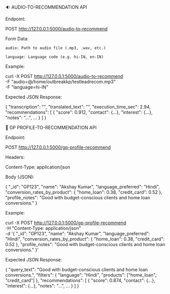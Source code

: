 🔉 AUDIO-TO-RECOMMENDATION API

Endpoint:

POST http://127.0.0.1:5000/audio-to-recommend

Form Data:

    audio: Path to audio file (.mp3, .wav, etc.)

    language: Language code (e.g. hi-IN, en-IN)

Example:

curl -X POST http://127.0.0.1:5000/audio-to-recommend \
  -F "audio=@/home/outbreakkp/testleadrecom.mp3" \
  -F "language=hi-IN"

Expected JSON Response:

{
  "transcription": "<Original transcript>",
  "translated_text": "<Translated English text>",
  "execution_time_sec": 2.94,
  "recommendations": [
    {
      "score": 0.912,
      "contact": {...},
      "interest": {...},
      "notes": "...",
      ...
    }
  ]
}

👤 GP PROFILE-TO-RECOMMENDATION API

Endpoint:

POST http://127.0.0.1:5000/gp-profile-recommend

Headers:

Content-Type: application/json

Body (JSON):

{
  "_id": "GP123",
  "name": "Akshay Kumar",
  "language_preferred": "Hindi",
  "conversion_rates_by_product": {
    "home_loan": 0.38,
    "credit_card": 0.52
  },
  "profile_notes": "Good with budget-conscious clients and home loan conversions."
}

Example:

curl -X POST http://127.0.0.1:5000/gp-profile-recommend \
  -H "Content-Type: application/json" \
  -d '{
    "_id": "GP123",
    "name": "Akshay Kumar",
    "language_preferred": "Hindi",
    "conversion_rates_by_product": {
      "home_loan": 0.38,
      "credit_card": 0.52
    },
    "profile_notes": "Good with budget-conscious clients and home loan conversions."
  }'

Expected JSON Response:

{
  "query_text": "Good with budget-conscious clients and home loan conversions.",
  "filters": {
    "language": "Hindi",
    "products": ["home_loan", "credit_card"]
  },
  "recommendations": [
    {
      "score": 0.874,
      "contact": {...},
      "interest": {...},
      "notes": "...",
      ...
    }
  ]
}
